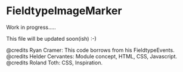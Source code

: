 # FieldtypeImageMarker

Work in progress.....

This file will be updated soon(ish) :-)

@credits Ryan Cramer: This code borrows from his FieldtypeEvents.
@credits Helder Cervantes: Module concept, HTML, CSS, Javascript.
@credits Roland Toth: CSS, Inspiration.
